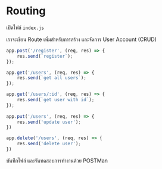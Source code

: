 
# Routing 

เปิดไฟล์ `index.js` 

เราจะเขียน Route เพิ่มสำหรับการสร้าง และจัดการ User Account (CRUD)

```js
app.post('/register', (req, res) => {
    res.send(`register`);
});

app.get('/users', (req, res) => {
    res.send(`get all users`);
});

app.get('/users/:id', (req, res) => {
    res.send(`get user with id`);
});
 
app.put('/users', (req, res) => {
    res.send('update user');
})

app.delete('/users', (req, res) => {
    res.send('delete user');
})
```

บันทึกไฟล์ และรันทดสอบการทำงานด้วย POSTMan 


